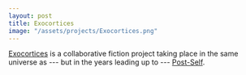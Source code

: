```yaml
---
layout: post
title: Exocortices
image: "/assets/projects/Exocortices.png"
---
```


[Exocortices](http://exocortic.es) is a collaborative fiction project taking place in the same universe as --- but in the years leading up to --- [Post-Self](http://post-self.io).
